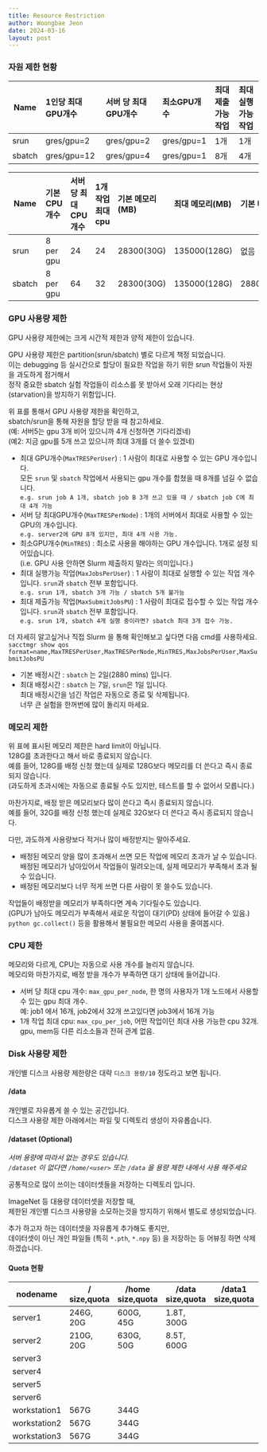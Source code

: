 ```yaml
---
title: Resource Restriction
author: Woongbae Jeon
date: 2024-03-16
layout: post
---
```


### 자원 제한 현황

|Name | 1인당 최대GPU개수 | 서버 당 최대GPU개수 | 최소GPU개수 | 최대 제출가능 작업 | 최대 실행가능 작업 |  
|----|:---|:---|:---|:---|:---|  
|srun    |   gres/gpu=2 | gres/gpu=2 | gres/gpu=1 | 1개 | 1개 |
|sbatch  |   gres/gpu=12 | gres/gpu=4 | gres/gpu=1 | 8개 | 4개 |

|Name | 기본 CPU개수 | 서버당 최대CPU개수 | 1개 작업 최대 cpu | 기본 메모리(MB) | 최대 메모리(MB) | 기본 배정 시간 | 최대 배정 시간|  
|----|:---|:---|:---|:---|:---|:---|:---|
|srun  | 8 per gpu|24|24| 28300(30G)|135000(128G)| 없음| 1440(1day)|
|sbatch| 8 per gpu|64|32| 28300(30G)|135000(128G)| 2880(2days)| 10080(7days)|

### GPU 사용량 제한

GPU 사용량 제한에는 크게 시간적 제한과 양적 제한이 있습니다.

GPU 사용량 제한은 partition(srun/sbatch) 별로 다르게 책정 되었습니다.  
이는 debugging 등 실시간으로 할당이 필요한 작업을 하기 위한 srun 작업들이 자원을 과도하게 점거해서  
정작 중요한 sbatch 실험 작업들이 리소스를 못 받아서 오래 기다리는 현상(starvation)을 방지하기 위함입니다.

위 표를 통해서 GPU 사용량 제한을 확인하고,  
sbatch/srun을 통해 자원을 할당 받을 때 참고하세요.  
(예: 서버5는 gpu 3개 비어 있으니까 4개 신청하면 기다리겠네)  
(예2: 지금 gpu를 5개 쓰고 있으니까 최대 3개를 더 쓸수 있겠네) 

- 최대 GPU개수(`MaxTRESPerUser`) : 1 사람이 최대로 사용할 수 있는 GPU 개수입니다.
    <br> 모든 `srun` 및 `sbatch` 작업에서 사용되는 gpu 개수를 합쳤을 때 8개를 넘길 수 없습니다.
    <br> `e.g. srun job A 1개, sbatch job B 3개 쓰고 있을 때 / sbatch job C에 최대 4개 가능`
- 서버 당 최대GPU개수(`MaxTRESPerNode`) : 1개의 서버에서 최대로 사용할 수 있는 GPU의 개수입니다.
    <br> `e.g. server2에 GPU 8개 있지만, 최대 4개 사용 가능.`
- 최소GPU개수(`MinTRES`) : 최소로 사용을 해야하는 GPU 개수입니다. 1개로 설정 되어있습니다. <br>
    (i.e. GPU 사용 안하면 Slurm 제출하지 말라는 의미입니다.)
- 최대 실행가능 작업(`MaxJobsPerUser`) : 1 사람이 최대로 실행할 수 있는 작업 개수입니다. `srun`과 `sbatch` 전부 포함입니다.
    <br> `e.g. srun 1개, sbatch 3개 가능 / sbatch 5개 불가능`
- 최대 제출가능 작업(`MaxSubmitJobsPU`) : 1 사람이 최대로 접수할 수 있는 작업 개수입니다. `srun`과 `sbatch` 전부 포함입니다.
    <br> `e.g. srun 1개, sbatch 4개 실행 중이라면? sbatch 최대 3개 접수 가능.`

더 자세히 알고싶거나 직접 Slurm 을 통해 확인해보고 싶다면 다음 cmd를 사용하세요.  
`sacctmgr show qos format=name,MaxTRESPerUser,MaxTRESPerNode,MinTRES,MaxJobsPerUser,MaxSubmitJobsPU`

- 기본 배정시간 : `sbatch` 는 2일(2880 mins) 입니다.
- 최대 배정시간 : `sbatch` 는 7일, `srun`은 1일 입니다.
    <br> 최대 배정시간을 넘긴 작업은 자동으로 종료 및 삭제됩니다.
    <br> 너무 큰 실험을 한꺼번에 많이 돌리지 마세요.

### 메모리 제한

위 표에 표시된 메모리 제한은 hard limit이 아닙니다.  
128G를 초과한다고 해서 바로 종료되지 않습니다.  
예를 들어, 128G를 배정 신청 했는데 실제로 128G보다 메모리를 더 쓴다고 즉시 종료되지 않습니다.  
(과도하게 초과시에는 자동으로 종료될 수도 있지만, 테스트를 할 수 없어서 모릅니다.)

마찬가지로, 배정 받은 메모리보다 많이 쓴다고 즉시 종료되지 않습니다.  
예를 들어, 32G를 배정 신청 했는데 실제로 32G보다 더 쓴다고 즉시 종료되지 않습니다.  

다만, 과도하게 사용량보다 적거나 많이 배정받지는 말아주세요.  
- 배정된 메모리 양을 많이 초과해서 쓰면 모든 작업에 메모리 초과가 날 수 있습니다.
<br> 배정된 메모리가 남아있어서 작업들이 밀려오는데, 실제 메모리가 부족해서 초과 될 수 있습니다.
- 배정된 메모리보다 너무 적게 쓰면 다른 사람이 못 쓸수도 있습니다.

작업들이 배정받을 메모리가 부족하다면 계속 기다릴수도 있습니다.  
(GPU가 남아도 메모리가 부족해서 새로운 작업이 대기(PD) 상태에 들어갈 수 있음.)  
`python gc.collect()` 등을 활용해서 불필요한 메모리 사용을 줄여봅시다.

### CPU 제한

메모리와 다르게, CPU는 자동으로 사용 개수를 늘리지 않습니다.  
메모리와 마찬가지로, 배정 받을 개수가 부족하면 대기 상태에 들어갑니다.  

- 서버 당 최대 cpu 개수: `max_gpu_per_node`, 한 명의 사용자가 1개 노드에서 사용할 수 있는 gpu 최대 개수. <br>
  예: job1 에서 16개, job2에서 32개 쓰고있다면 job3에서 16개 가능
- 1개 작업 최대 cpu: `max_cpu_per_job`, 어떤 작업이던 최대 사용 가능한 cpu 32개. <br>
  gpu, mem등 다른 리소소들과 전혀 관계 없음.

### Disk 사용량 제한

개인별 디스크 사용량 제한량은 대략 `디스크 용량/10` 정도라고 보면 됩니다.

#### /data

개인별로 자유롭게 쓸 수 있는 공간입니다.  
디스크 사용량 제한 아래에서는 파일 및 디렉토리 생성이 자유롭습니다.

#### /dataset (Optional)

*서버 용량에 따라서 없는 경우도 있습니다.*  
*`/dataset` 이 없다면 `/home/<user>` 또는 `/data` 을 용량 제한 내에서 사용 해주세요*  

공통적으로 많이 쓰이는 데이터셋들을 저장하는 디렉토리 입니다.  

ImageNet 등 대용량 데이터셋을 저장할 때,  
제한된 개인별 디스크 사용량을 소모하는것을 방지하기 위해서 별도로 생성되었습니다.  

추가 하고자 하는 데이터셋을 자유롭게 추가해도 좋지만,  
데이터셋이 아닌 개인 파일들 (특히 `*.pth`, `*.npy` 등) 을 저장하는 등 어뷰징 하면 삭제 하겠습니다.

#### Quota 현황

| nodename | / size,quota | /home size,quota | /data size,quota | /data1 size,quota | /data2 size,quota | data3 size,quota |
|----------|--------|------------|------------|-------------|-------------|------------:|
|server1 | 246G, 20G | 600G, 45G | 1.8T, 300G |
|server2 | 210G, 20G | 630G, 50G | 8.5T, 600G |
|server3 |
|server4 |
|server5 |
|server6 |
|workstation1 | 567G | 344G |
|workstation2 | 567G | 344G |
|workstation3 | 567G | 344G |
